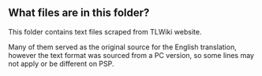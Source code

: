 ## What files are in this folder?

This folder contains text files scraped from TLWiki website.

Many of them served as the original source for the English translation, however the text format was sourced
from a PC version, so some lines may not apply or be different on PSP.
